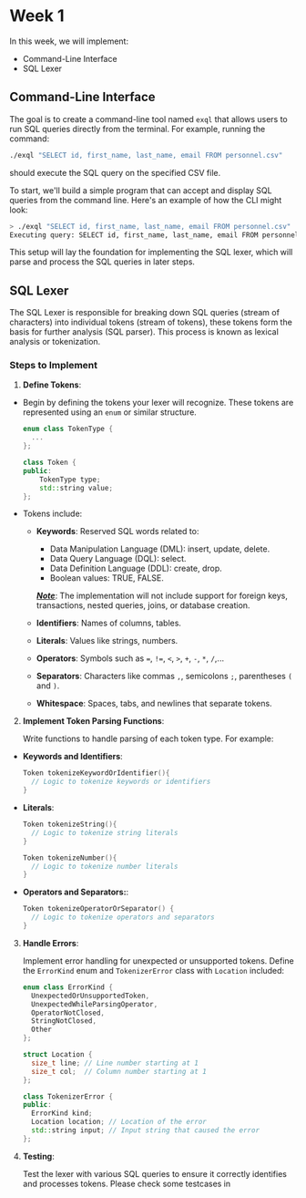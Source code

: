 # Week 1
In this week, we will implement:
- Command-Line Interface
- SQL Lexer

## Command-Line Interface
The goal is to create a command-line tool named `exql` that allows users to run SQL queries directly from the terminal. For example, running the command:
```sh
./exql "SELECT id, first_name, last_name, email FROM personnel.csv"
```
should execute the SQL query on the specified CSV file.

To start, we'll build a simple program that can accept and display SQL queries from the command line. Here's an example of how the CLI might look:
```sh
> ./exql "SELECT id, first_name, last_name, email FROM personnel.csv"
Executing query: SELECT id, first_name, last_name, email FROM personnel.csv
```
This setup will lay the foundation for implementing the SQL lexer, which will parse and process the SQL queries in later steps.

## SQL Lexer
The SQL Lexer is responsible for breaking down SQL queries (stream of characters) into individual tokens (stream of tokens), these tokens form the basis for further analysis (SQL parser). This process is known as lexical analysis or tokenization.

### Steps to Implement

1. **Define Tokens**:  
- Begin by defining the tokens your lexer will recognize. These tokens are represented using an `enum` or similar structure.
  ```cpp
  enum class TokenType {
    ...
  };
  
  class Token {
  public:
      TokenType type;
      std::string value;
  };
  ```
- Tokens include:
  - **Keywords**: Reserved SQL words related to:
    - Data Manipulation Language (DML): insert, update, delete.
    - Data Query Language (DQL): select.
    - Data Definition Language (DDL): create, drop.
    - Boolean values: TRUE, FALSE.
    
    ***<ins>Note</ins>***: The implementation will not include support for foreign keys, transactions, nested queries, joins, or database creation.
  - **Identifiers**: Names of columns, tables.
  - **Literals**: Values like strings, numbers.
  - **Operators**: Symbols such as `=`, `!=`, `<`, `>`, `+`, `-`, `*`, `/`,...
  - **Separators**: Characters like commas `,`, semicolons `;`, parentheses `(` and `)`.
  - **Whitespace**: Spaces, tabs, and newlines that separate tokens.

2. **Implement Token Parsing Functions**:

    Write functions to handle parsing of each token type. For example:
  - **Keywords and Identifiers**:
    ```cpp
    Token tokenizeKeywordOrIdentifier(){
      // Logic to tokenize keywords or identifiers
    }
    ```
  - **Literals**:
    ```cpp
    Token tokenizeString(){
      // Logic to tokenize string literals
    }

    Token tokenizeNumber(){
      // Logic to tokenize number literals
    }
    ```
  - **Operators and Separators:**:
    ```cpp
    Token tokenizeOperatorOrSeparator() {
      // Logic to tokenize operators and separators
    }
    ```
3. **Handle Errors**:

    Implement error handling for unexpected or unsupported tokens. Define the `ErrorKind` enum and `TokenizerError` class with `Location` included:
    ```cpp
    enum class ErrorKind {
      UnexpectedOrUnsupportedToken,
      UnexpectedWhileParsingOperator,
      OperatorNotClosed,
      StringNotClosed,
      Other
    };
    
    struct Location {
      size_t line; // Line number starting at 1
      size_t col;  // Column number starting at 1
    };
    
    class TokenizerError {
    public:
      ErrorKind kind;
      Location location; // Location of the error
      std::string input; // Input string that caused the error
    };
    ```
4. **Testing**:

     Test the lexer with various SQL queries to ensure it correctly identifies and processes tokens. Please check some testcases in 

